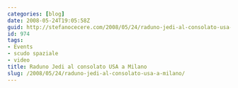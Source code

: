```yaml
---
categories: [blog]
date: 2008-05-24T19:05:58Z
guid: http://stefanocecere.com/2008/05/24/raduno-jedi-al-consolato-usa-a-milano/
id: 974
tags:
- Events
- scudo spaziale
- video
title: Raduno Jedi al consolato USA a Milano
slug: /2008/05/24/raduno-jedi-al-consolato-usa-a-milano/
---
```


